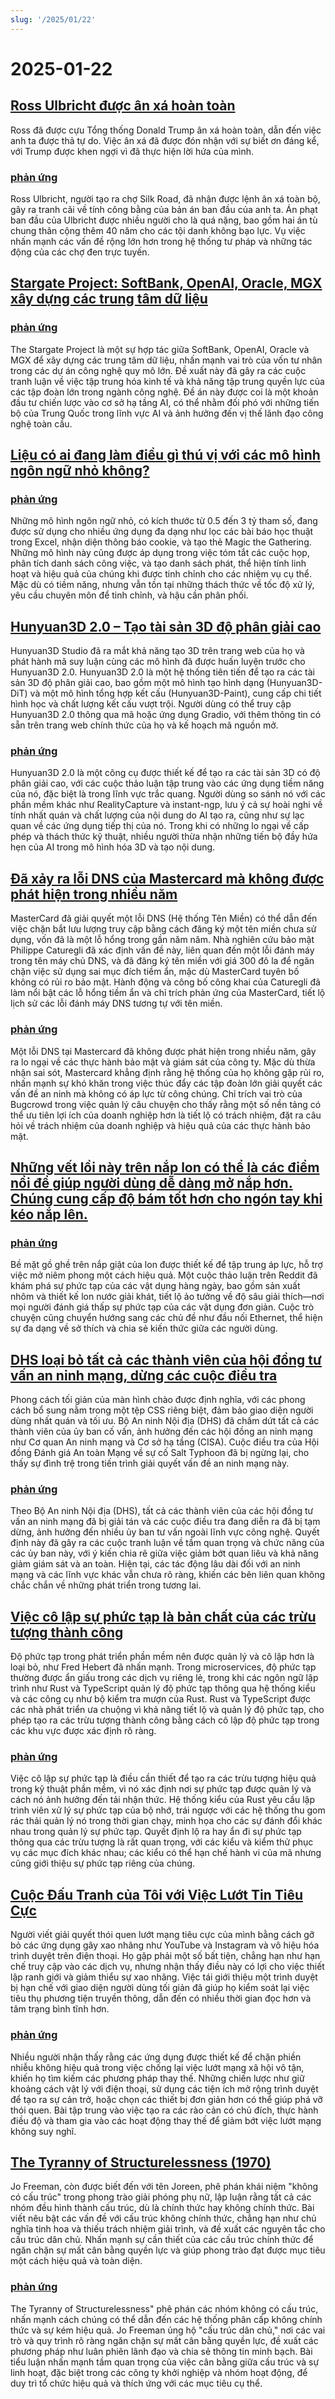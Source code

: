```yaml
---
slug: '/2025/01/22'
---
```


# 2025-01-22

## [Ross Ulbricht được ân xá hoàn toàn](https://twitter.com/Free_Ross/status/1881851923005165704)

Ross đã được cựu Tổng thống Donald Trump ân xá hoàn toàn, dẫn đến việc anh ta được thả tự do. Việc ân xá đã được đón nhận với sự biết ơn đáng kể, với Trump được khen ngợi vì đã thực hiện lời hứa của mình.

### [phản ứng](https://news.ycombinator.com/item?id=42786962)

Ross Ulbricht, người tạo ra chợ Silk Road, đã nhận được lệnh ân xá toàn bộ, gây ra tranh cãi về tính công bằng của bản án ban đầu của anh ta. Án phạt ban đầu của Ulbricht được nhiều người cho là quá nặng, bao gồm hai án tù chung thân cộng thêm 40 năm cho các tội danh không bạo lực. Vụ việc nhấn mạnh các vấn đề rộng lớn hơn trong hệ thống tư pháp và những tác động của các chợ đen trực tuyến.

## [Stargate Project: SoftBank, OpenAI, Oracle, MGX xây dựng các trung tâm dữ liệu](https://apnews.com/article/trump-ai-openai-oracle-softbank-son-altman-ellison-be261f8a8ee07a0623d4170397348c41)

### [phản ứng](https://news.ycombinator.com/item?id=42785891)

The Stargate Project là một sự hợp tác giữa SoftBank, OpenAI, Oracle và MGX để xây dựng các trung tâm dữ liệu, nhấn mạnh vai trò của vốn tư nhân trong các dự án công nghệ quy mô lớn. Đề xuất này đã gây ra các cuộc tranh luận về việc tập trung hóa kinh tế và khả năng tập trung quyền lực của các tập đoàn lớn trong ngành công nghệ. Đề án này được coi là một khoản đầu tư chiến lược vào cơ sở hạ tầng AI, có thể nhằm đối phó với những tiến bộ của Trung Quốc trong lĩnh vực AI và ảnh hưởng đến vị thế lãnh đạo công nghệ toàn cầu.

## [Liệu có ai đang làm điều gì thú vị với các mô hình ngôn ngữ nhỏ không?](https://news.ycombinator.com/item?id=42784365)

### [phản ứng](https://news.ycombinator.com/item?id=42784365)

Những mô hình ngôn ngữ nhỏ, có kích thước từ 0.5 đến 3 tỷ tham số, đang được sử dụng cho nhiều ứng dụng đa dạng như lọc các bài báo học thuật trong Excel, nhận diện thông báo cookie, và tạo thẻ Magic the Gathering. Những mô hình này cũng được áp dụng trong việc tóm tắt các cuộc họp, phân tích danh sách công việc, và tạo danh sách phát, thể hiện tính linh hoạt và hiệu quả của chúng khi được tinh chỉnh cho các nhiệm vụ cụ thể. Mặc dù có tiềm năng, nhưng vẫn tồn tại những thách thức về tốc độ xử lý, yêu cầu chuyên môn để tinh chỉnh, và hậu cần phân phối.

## [Hunyuan3D 2.0 – Tạo tài sản 3D độ phân giải cao](https://github.com/Tencent/Hunyuan3D-2)

Hunyuan3D Studio đã ra mắt khả năng tạo 3D trên trang web của họ và phát hành mã suy luận cùng các mô hình đã được huấn luyện trước cho Hunyuan3D 2.0. Hunyuan3D 2.0 là một hệ thống tiên tiến để tạo ra các tài sản 3D độ phân giải cao, bao gồm một mô hình tạo hình dạng (Hunyuan3D-DiT) và một mô hình tổng hợp kết cấu (Hunyuan3D-Paint), cung cấp chi tiết hình học và chất lượng kết cấu vượt trội. Người dùng có thể truy cập Hunyuan3D 2.0 thông qua mã hoặc ứng dụng Gradio, với thêm thông tin có sẵn trên trang web chính thức của họ và kế hoạch mã nguồn mở.

### [phản ứng](https://news.ycombinator.com/item?id=42786040)

Hunyuan3D 2.0 là một công cụ được thiết kế để tạo ra các tài sản 3D có độ phân giải cao, với các cuộc thảo luận tập trung vào các ứng dụng tiềm năng của nó, đặc biệt là trong lĩnh vực trắc quang. Người dùng so sánh nó với các phần mềm khác như RealityCapture và instant-ngp, lưu ý cả sự hoài nghi về tính nhất quán và chất lượng của nội dung do AI tạo ra, cũng như sự lạc quan về các ứng dụng tiếp thị của nó. Trong khi có những lo ngại về cấp phép và thách thức kỹ thuật, nhiều người thừa nhận những tiến bộ đầy hứa hẹn của AI trong mô hình hóa 3D và tạo nội dung.

## [Đã xảy ra lỗi DNS của Mastercard mà không được phát hiện trong nhiều năm](https://krebsonsecurity.com/2025/01/mastercard-dns-error-went-unnoticed-for-years/)

MasterCard đã giải quyết một lỗi DNS (Hệ thống Tên Miền) có thể dẫn đến việc chặn bắt lưu lượng truy cập bằng cách đăng ký một tên miền chưa sử dụng, vốn đã là một lỗ hổng trong gần năm năm. Nhà nghiên cứu bảo mật Philippe Caturegli đã xác định vấn đề này, liên quan đến một lỗi đánh máy trong tên máy chủ DNS, và đã đăng ký tên miền với giá 300 đô la để ngăn chặn việc sử dụng sai mục đích tiềm ẩn, mặc dù MasterCard tuyên bố không có rủi ro bảo mật. Hành động và công bố công khai của Caturegli đã làm nổi bật các lỗ hổng tiềm ẩn và chỉ trích phản ứng của MasterCard, tiết lộ lịch sử các lỗi đánh máy DNS tương tự với tên miền.

### [phản ứng](https://news.ycombinator.com/item?id=42793783)

Một lỗi DNS tại Mastercard đã không được phát hiện trong nhiều năm, gây ra lo ngại về các thực hành bảo mật và giám sát của công ty. Mặc dù thừa nhận sai sót, Mastercard khẳng định rằng hệ thống của họ không gặp rủi ro, nhấn mạnh sự khó khăn trong việc thúc đẩy các tập đoàn lớn giải quyết các vấn đề an ninh mà không có áp lực từ công chúng. Chỉ trích vai trò của Bugcrowd trong việc quản lý câu chuyện cho thấy rằng một số nền tảng có thể ưu tiên lợi ích của doanh nghiệp hơn là tiết lộ có trách nhiệm, đặt ra câu hỏi về trách nhiệm của doanh nghiệp và hiệu quả của các thực hành bảo mật.

## [Những vết lồi này trên nắp lon có thể là các điểm nổi để giúp người dùng dễ dàng mở nắp hơn. Chúng cung cấp độ bám tốt hơn cho ngón tay khi kéo nắp lên.](https://old.reddit.com/r/whatisthisthing/comments/1i5ztq4/comment/m8a7m8m/)

### [phản ứng](https://news.ycombinator.com/item?id=42788455)

Bề mặt gồ ghề trên nắp giật của lon được thiết kế để tập trung áp lực, hỗ trợ việc mở niêm phong một cách hiệu quả. Một cuộc thảo luận trên Reddit đã khám phá sự phức tạp của các vật dụng hàng ngày, bao gồm sản xuất nhôm và thiết kế lon nước giải khát, tiết lộ ảo tưởng về độ sâu giải thích—nơi mọi người đánh giá thấp sự phức tạp của các vật dụng đơn giản. Cuộc trò chuyện cũng chuyển hướng sang các chủ đề như đầu nối Ethernet, thể hiện sự đa dạng về sở thích và chia sẻ kiến thức giữa các người dùng.

## [DHS loại bỏ tất cả các thành viên của hội đồng tư vấn an ninh mạng, dừng các cuộc điều tra](https://bsky.app/profile/ericjgeller.com/post/3lgbpqmxeok2f)

Phong cách tối giản của màn hình chào được định nghĩa, với các phong cách bổ sung nằm trong một tệp CSS riêng biệt, đảm bảo giao diện người dùng nhất quán và tối ưu. Bộ An ninh Nội địa (DHS) đã chấm dứt tất cả các thành viên của ủy ban cố vấn, ảnh hưởng đến các hội đồng an ninh mạng như Cơ quan An ninh mạng và Cơ sở hạ tầng (CISA). Cuộc điều tra của Hội đồng Đánh giá An toàn Mạng về sự cố Salt Typhoon đã bị ngừng lại, cho thấy sự đình trệ trong tiến trình giải quyết vấn đề an ninh mạng này.

### [phản ứng](https://news.ycombinator.com/item?id=42790207)

Theo Bộ An ninh Nội địa (DHS), tất cả các thành viên của các hội đồng tư vấn an ninh mạng đã bị giải tán và các cuộc điều tra đang diễn ra đã bị tạm dừng, ảnh hưởng đến nhiều ủy ban tư vấn ngoài lĩnh vực công nghệ. Quyết định này đã gây ra các cuộc tranh luận về tầm quan trọng và chức năng của các ủy ban này, với ý kiến chia rẽ giữa việc giảm bớt quan liêu và khả năng giảm giám sát và an toàn. Hiện tại, các tác động lâu dài đối với an ninh mạng và các lĩnh vực khác vẫn chưa rõ ràng, khiến các bên liên quan không chắc chắn về những phát triển trong tương lai.

## [Việc cô lập sự phức tạp là bản chất của các trừu tượng thành công](https://v5.chriskrycho.com/journal/essence-of-successful-abstractions/)

Độ phức tạp trong phát triển phần mềm nên được quản lý và cô lập hơn là loại bỏ, như Fred Hebert đã nhấn mạnh. Trong microservices, độ phức tạp thường được ẩn giấu trong các dịch vụ riêng lẻ, trong khi các ngôn ngữ lập trình như Rust và TypeScript quản lý độ phức tạp thông qua hệ thống kiểu và các công cụ như bộ kiểm tra mượn của Rust. Rust và TypeScript được các nhà phát triển ưa chuộng vì khả năng tiết lộ và quản lý độ phức tạp, cho phép tạo ra các trừu tượng thành công bằng cách cô lập độ phức tạp trong các khu vực được xác định rõ ràng.

### [phản ứng](https://news.ycombinator.com/item?id=42787531)

Việc cô lập sự phức tạp là điều cần thiết để tạo ra các trừu tượng hiệu quả trong kỹ thuật phần mềm, vì nó xác định nơi sự phức tạp được quản lý và cách nó ảnh hưởng đến tải nhận thức. Hệ thống kiểu của Rust yêu cầu lập trình viên xử lý sự phức tạp của bộ nhớ, trái ngược với các hệ thống thu gom rác thải quản lý nó trong thời gian chạy, minh họa cho các sự đánh đổi khác nhau trong quản lý sự phức tạp. Quyết định lộ ra hay ẩn đi sự phức tạp thông qua các trừu tượng là rất quan trọng, với các kiểu và kiểm thử phục vụ các mục đích khác nhau; các kiểu có thể hạn chế hành vi của mã nhưng cũng giới thiệu sự phức tạp riêng của chúng.

## [Cuộc Đấu Tranh của Tôi với Việc Lướt Tin Tiêu Cực](https://allthatjazz.me/posts/doom-scrolling-struggles)

Người viết giải quyết thói quen lướt mạng tiêu cực của mình bằng cách gỡ bỏ các ứng dụng gây xao nhãng như YouTube và Instagram và vô hiệu hóa trình duyệt trên điện thoại. Họ gặp phải một số bất tiện, chẳng hạn như hạn chế truy cập vào các dịch vụ, nhưng nhận thấy điều này có lợi cho việc thiết lập ranh giới và giảm thiểu sự xao nhãng. Việc tái giới thiệu một trình duyệt bị hạn chế với giao diện người dùng tối giản đã giúp họ kiểm soát lại việc tiêu thụ phương tiện truyền thông, dẫn đến có nhiều thời gian đọc hơn và tâm trạng bình tĩnh hơn.

### [phản ứng](https://news.ycombinator.com/item?id=42791428)

Nhiều người nhận thấy rằng các ứng dụng được thiết kế để chặn phiền nhiễu không hiệu quả trong việc chống lại việc lướt mạng xã hội vô tận, khiến họ tìm kiếm các phương pháp thay thế. Những chiến lược như giữ khoảng cách vật lý với điện thoại, sử dụng các tiện ích mở rộng trình duyệt để tạo ra sự cản trở, hoặc chọn các thiết bị đơn giản hơn có thể giúp phá vỡ thói quen. Bài tập trung vào việc tạo ra các rào cản có chủ đích, thực hành điều độ và tham gia vào các hoạt động thay thế để giảm bớt việc lướt mạng không suy nghĩ.

## [The Tyranny of Structurelessness (1970)](https://www.jofreeman.com/joreen/tyranny.htm)

Jo Freeman, còn được biết đến với tên Joreen, phê phán khái niệm "không có cấu trúc" trong phong trào giải phóng phụ nữ, lập luận rằng tất cả các nhóm đều hình thành cấu trúc, dù là chính thức hay không chính thức. Bài viết nêu bật các vấn đề với cấu trúc không chính thức, chẳng hạn như chủ nghĩa tinh hoa và thiếu trách nhiệm giải trình, và đề xuất các nguyên tắc cho cấu trúc dân chủ. Nhấn mạnh sự cần thiết của các cấu trúc chính thức để ngăn chặn sự mất cân bằng quyền lực và giúp phong trào đạt được mục tiêu một cách hiệu quả và toàn diện.

### [phản ứng](https://news.ycombinator.com/item?id=42793483)

The Tyranny of Structurelessness" phê phán các nhóm không có cấu trúc, nhấn mạnh cách chúng có thể dẫn đến các hệ thống phân cấp không chính thức và sự kém hiệu quả. Jo Freeman ủng hộ "cấu trúc dân chủ," nơi các vai trò và quy trình rõ ràng ngăn chặn sự mất cân bằng quyền lực, đề xuất các phương pháp như luân phiên lãnh đạo và chia sẻ thông tin minh bạch. Bài tiểu luận nhấn mạnh tầm quan trọng của việc cân bằng giữa cấu trúc và sự linh hoạt, đặc biệt trong các công ty khởi nghiệp và nhóm hoạt động, để duy trì tổ chức hiệu quả và thích ứng với các mục tiêu cụ thể.

<head>
  <meta property="og:title" content="Ross Ulbricht được ân xá hoàn toàn" />
  <meta property="og:type" content="website" />
  <meta property="og:image" content="https://og.cho.sh/api/og/?title=Ross%20Ulbricht%20%C4%91%C6%B0%E1%BB%A3c%20%C3%A2n%20x%C3%A1%20ho%C3%A0n%20to%C3%A0n&subheading=Th%E1%BB%A9%20T%C6%B0%2C%2022%20th%C3%A1ng%201%2C%202025%3A%20T%C3%B3m%20t%E1%BA%AFt%20tin%20t%E1%BB%A9c%20v%E1%BB%81%20hacker" />
</head>
